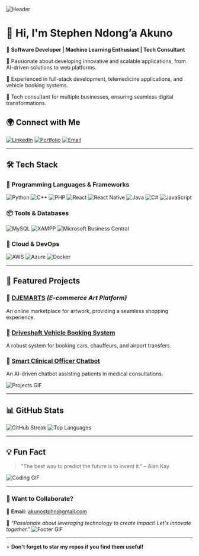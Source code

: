![Header](https://media.giphy.com/media/Y4ak9Ki2GZCbJxAnJD/giphy.gif)

# 👋 Hi, I'm Stephen Ndong’a Akuno

🚀 **Software Developer | Machine Learning Enthusiast | Tech Consultant**

🔹 Passionate about developing innovative and scalable applications, from AI-driven solutions to web platforms.

🔹 Experienced in full-stack development, telemedicine applications, and vehicle booking systems.

🔹 Tech consultant for multiple businesses, ensuring seamless digital transformations.

## 🌍 Connect with Me
[![LinkedIn](https://img.shields.io/badge/LinkedIn-Stephen_Akuno-blue?logo=linkedin)](https://www.linkedin.com/in/stephen-akuno-a611522b7?lipi=urn%3Ali%3Apage%3Ad_flagship3_profile_view_base_contact_details%3BTjX1dU7DQrKMJRj5V8K%2F7Q%3D%3D)
[![Portfolio](https://img.shields.io/badge/Portfolio-Website-green?logo=web)](https://mana.co.ke/portfolio?access=zSG1Rp%2BFYg9fewoKqXgokw%3D%3D)
[![Email](https://img.shields.io/badge/Email-akunostphn@gmail.com-red?logo=gmail)](mailto:akunostphn@gmail.com)

---

## 🛠️ Tech Stack

### 🚀 Programming Languages & Frameworks
![Python](https://img.shields.io/badge/Python-3776AB?style=for-the-badge&logo=python&logoColor=white)
![C++](https://img.shields.io/badge/C++-00599C?style=for-the-badge&logo=c%2B%2B&logoColor=white)
![PHP](https://img.shields.io/badge/PHP-777BB4?style=for-the-badge&logo=php&logoColor=white)
![React](https://img.shields.io/badge/React-61DAFB?style=for-the-badge&logo=react&logoColor=black)
![React Native](https://img.shields.io/badge/React_Native-61DAFB?style=for-the-badge&logo=react&logoColor=black)
![Java](https://img.shields.io/badge/Java-007396?style=for-the-badge&logo=java&logoColor=white)
![C#](https://img.shields.io/badge/C%23-239120?style=for-the-badge&logo=c-sharp&logoColor=white)
![JavaScript](https://img.shields.io/badge/JavaScript-F7DF1E?style=for-the-badge&logo=javascript&logoColor=black)

### 📦 Tools & Databases
![MySQL](https://img.shields.io/badge/MySQL-4479A1?style=for-the-badge&logo=mysql&logoColor=white)
![XAMPP](https://img.shields.io/badge/XAMPP-FB7A24?style=for-the-badge&logo=xampp&logoColor=black)
![Microsoft Business Central](https://img.shields.io/badge/Microsoft_Business_Central-00A4EF?style=for-the-badge&logo=microsoft&logoColor=white)

### 🚀 Cloud & DevOps
![AWS](https://img.shields.io/badge/AWS-232F3E?style=for-the-badge&logo=amazon-aws&logoColor=white)
![Azure](https://img.shields.io/badge/Azure-0078D4?style=for-the-badge&logo=microsoft-azure&logoColor=white)
![Docker](https://img.shields.io/badge/Docker-2496ED?style=for-the-badge&logo=docker&logoColor=white)

---

## 🚀 Featured Projects
### 🎨 [DJEMARTS](https://djemarts.us) *(E-commerce Art Platform)*
An online marketplace for artwork, providing a seamless shopping experience.

### 🚗 [Driveshaft Vehicle Booking System](https://driveshaft.co.ke)
A robust system for booking cars, chauffeurs, and airport transfers.

### 🏥 [Smart Clinical Officer Chatbot](https://smartclinician.com)
An AI-driven chatbot assisting patients in medical consultations.

![Projects GIF](https://media.giphy.com/media/RbDKaczqWovIugyJmW/giphy.gif)

---

## 📊 GitHub Stats
![GitHub Streak](https://github-readme-streak-stats.herokuapp.com/?user=NewTechSteve&theme=dark&hide_border=false)
![Top Languages](https://github-readme-stats.vercel.app/api/top-langs/?username=NewTechSteve&layout=compact&theme=dark)

---

## 💡 Fun Fact

> "The best way to predict the future is to invent it." – Alan Kay

![Coding GIF](https://media.giphy.com/media/qgQUggAC3Pfv687qPC/giphy.gif)

---

### 📩 Want to Collaborate?
📧 **Email:** akunostphn@gmail.com

🔹 *"Passionate about leveraging technology to create impact! Let's innovate together."*
![Footer GIF](https://media.giphy.com/media/fAnzw6YK33jMwzp5wp/giphy.gif)

---

⭐ **Don't forget to star my repos if you find them useful!**
